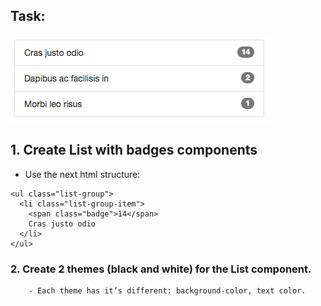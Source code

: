 ## Task:
![List with badges component](https://github.com/furytale/goit/blob/master/listbadge/listbadge.png "List with badges component")
## 1. Create List with badges components
 - Use the next html structure:
```
<ul class="list-group">
  <li class="list-group-item">
    <span class="badge">14</span>
    Cras justo odio
  </li>
</ul>
```

### 2. Create 2 themes (black and white) for the List component.  
        - Each theme has it’s different: background-color, text color.  
